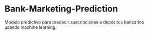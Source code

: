 # Bank-Marketing-Prediction
Modelo predictivo para predecir suscripciones a depósitos bancarios usando machine learning.
